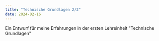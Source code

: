 ```yaml
---
title: "Technische Grundlagen 2/2"
date: 2024-02-16
---
```


Ein Entwurf für meine Erfahrungen in der ersten Lehreinheit "Technische Grundlagen"
